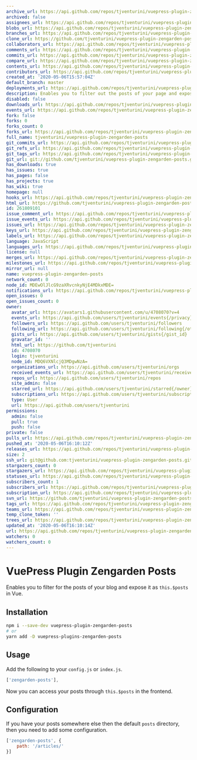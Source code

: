 ```yaml
---
archive_url: https://api.github.com/repos/tjventurini/vuepress-plugin-zengarden-posts/{archive_format}{/ref}
archived: false
assignees_url: https://api.github.com/repos/tjventurini/vuepress-plugin-zengarden-posts/assignees{/user}
blobs_url: https://api.github.com/repos/tjventurini/vuepress-plugin-zengarden-posts/git/blobs{/sha}
branches_url: https://api.github.com/repos/tjventurini/vuepress-plugin-zengarden-posts/branches{/branch}
clone_url: https://github.com/tjventurini/vuepress-plugin-zengarden-posts.git
collaborators_url: https://api.github.com/repos/tjventurini/vuepress-plugin-zengarden-posts/collaborators{/collaborator}
comments_url: https://api.github.com/repos/tjventurini/vuepress-plugin-zengarden-posts/comments{/number}
commits_url: https://api.github.com/repos/tjventurini/vuepress-plugin-zengarden-posts/commits{/sha}
compare_url: https://api.github.com/repos/tjventurini/vuepress-plugin-zengarden-posts/compare/{base}...{head}
contents_url: https://api.github.com/repos/tjventurini/vuepress-plugin-zengarden-posts/contents/{+path}
contributors_url: https://api.github.com/repos/tjventurini/vuepress-plugin-zengarden-posts/contributors
created_at: '2020-05-06T15:57:04Z'
default_branch: master
deployments_url: https://api.github.com/repos/tjventurini/vuepress-plugin-zengarden-posts/deployments
description: Enables you to filter out the posts of your page and expose it as `this.$posts`.
disabled: false
downloads_url: https://api.github.com/repos/tjventurini/vuepress-plugin-zengarden-posts/downloads
events_url: https://api.github.com/repos/tjventurini/vuepress-plugin-zengarden-posts/events
fork: false
forks: 0
forks_count: 0
forks_url: https://api.github.com/repos/tjventurini/vuepress-plugin-zengarden-posts/forks
full_name: tjventurini/vuepress-plugin-zengarden-posts
git_commits_url: https://api.github.com/repos/tjventurini/vuepress-plugin-zengarden-posts/git/commits{/sha}
git_refs_url: https://api.github.com/repos/tjventurini/vuepress-plugin-zengarden-posts/git/refs{/sha}
git_tags_url: https://api.github.com/repos/tjventurini/vuepress-plugin-zengarden-posts/git/tags{/sha}
git_url: git://github.com/tjventurini/vuepress-plugin-zengarden-posts.git
has_downloads: true
has_issues: true
has_pages: false
has_projects: true
has_wiki: true
homepage: null
hooks_url: https://api.github.com/repos/tjventurini/vuepress-plugin-zengarden-posts/hooks
html_url: https://github.com/tjventurini/vuepress-plugin-zengarden-posts
id: 261809101
issue_comment_url: https://api.github.com/repos/tjventurini/vuepress-plugin-zengarden-posts/issues/comments{/number}
issue_events_url: https://api.github.com/repos/tjventurini/vuepress-plugin-zengarden-posts/issues/events{/number}
issues_url: https://api.github.com/repos/tjventurini/vuepress-plugin-zengarden-posts/issues{/number}
keys_url: https://api.github.com/repos/tjventurini/vuepress-plugin-zengarden-posts/keys{/key_id}
labels_url: https://api.github.com/repos/tjventurini/vuepress-plugin-zengarden-posts/labels{/name}
language: JavaScript
languages_url: https://api.github.com/repos/tjventurini/vuepress-plugin-zengarden-posts/languages
license: null
merges_url: https://api.github.com/repos/tjventurini/vuepress-plugin-zengarden-posts/merges
milestones_url: https://api.github.com/repos/tjventurini/vuepress-plugin-zengarden-posts/milestones{/number}
mirror_url: null
name: vuepress-plugin-zengarden-posts
network_count: 0
node_id: MDEwOlJlcG9zaXRvcnkyNjE4MDkxMDE=
notifications_url: https://api.github.com/repos/tjventurini/vuepress-plugin-zengarden-posts/notifications{?since,all,participating}
open_issues: 0
open_issues_count: 0
owner:
  avatar_url: https://avatars1.githubusercontent.com/u/4708070?v=4
  events_url: https://api.github.com/users/tjventurini/events{/privacy}
  followers_url: https://api.github.com/users/tjventurini/followers
  following_url: https://api.github.com/users/tjventurini/following{/other_user}
  gists_url: https://api.github.com/users/tjventurini/gists{/gist_id}
  gravatar_id: ''
  html_url: https://github.com/tjventurini
  id: 4708070
  login: tjventurini
  node_id: MDQ6VXNlcjQ3MDgwNzA=
  organizations_url: https://api.github.com/users/tjventurini/orgs
  received_events_url: https://api.github.com/users/tjventurini/received_events
  repos_url: https://api.github.com/users/tjventurini/repos
  site_admin: false
  starred_url: https://api.github.com/users/tjventurini/starred{/owner}{/repo}
  subscriptions_url: https://api.github.com/users/tjventurini/subscriptions
  type: User
  url: https://api.github.com/users/tjventurini
permissions:
  admin: false
  pull: true
  push: false
private: false
pulls_url: https://api.github.com/repos/tjventurini/vuepress-plugin-zengarden-posts/pulls{/number}
pushed_at: '2020-05-06T16:10:12Z'
releases_url: https://api.github.com/repos/tjventurini/vuepress-plugin-zengarden-posts/releases{/id}
size: 2
ssh_url: git@github.com:tjventurini/vuepress-plugin-zengarden-posts.git
stargazers_count: 0
stargazers_url: https://api.github.com/repos/tjventurini/vuepress-plugin-zengarden-posts/stargazers
statuses_url: https://api.github.com/repos/tjventurini/vuepress-plugin-zengarden-posts/statuses/{sha}
subscribers_count: 1
subscribers_url: https://api.github.com/repos/tjventurini/vuepress-plugin-zengarden-posts/subscribers
subscription_url: https://api.github.com/repos/tjventurini/vuepress-plugin-zengarden-posts/subscription
svn_url: https://github.com/tjventurini/vuepress-plugin-zengarden-posts
tags_url: https://api.github.com/repos/tjventurini/vuepress-plugin-zengarden-posts/tags
teams_url: https://api.github.com/repos/tjventurini/vuepress-plugin-zengarden-posts/teams
temp_clone_token: ''
trees_url: https://api.github.com/repos/tjventurini/vuepress-plugin-zengarden-posts/git/trees{/sha}
updated_at: '2020-05-06T16:10:14Z'
url: https://api.github.com/repos/tjventurini/vuepress-plugin-zengarden-posts
watchers: 0
watchers_count: 0
---
```


# VuePress Plugin Zengarden Posts

Enables you to filter for the posts of your blog and expose it as `this.$posts` in Vue.

## Installation

```bash
npm i --save-dev vuepress-plugin-zengarden-posts
# or 
yarn add -D vuepress-plugins-zengarden-posts
```

## Usage

Add the following to your `config.js` or `index.js`.

```javascript
['zengarden-posts'],
```

Now you can access your posts through `this.$posts` in the frontend.

## Configuration

If you have your posts somewhere else then the default `posts` directory, then you need to add some configuration.

```javascript
['zengarden-posts', {
    path: '/articles/'
}]
```


